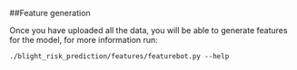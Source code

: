 ##Feature generation

Once you have uploaded all the data, you will be able to generate features for the model, for more information run:

`./blight_risk_prediction/features/featurebot.py --help`

